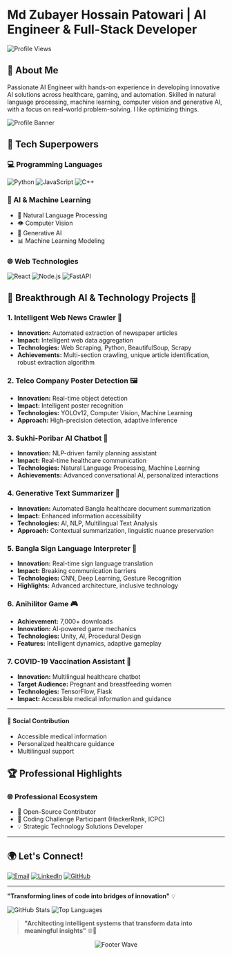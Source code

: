 # Md Zubayer Hossain Patowari | AI Engineer & Full-Stack Developer
![Profile Views](https://komarev.com/ghpvc/?username=mdzubayerhossain&color=dc143c)

## 🌟 About Me

 Passionate AI Engineer with hands-on experience in developing innovative AI solutions across healthcare, gaming, and
 automation. Skilled in natural language processing, machine learning, computer vision and generative AI, with a focus
 on real-world problem-solving. I like optimizing things.

![Profile Banner](https://github.com/user-attachments/assets/3f35592c-2692-4582-b440-732b46be6fc2)

## 🔬 Tech Superpowers

### 💻 Programming Languages
![Python](https://img.shields.io/badge/Python-Expert-3776AB?style=for-the-badge&logo=python&logoColor=white)
![JavaScript](https://img.shields.io/badge/JavaScript-Advanced-F7DF1E?style=for-the-badge&logo=javascript&logoColor=black)
![C++](https://img.shields.io/badge/C++-Proficient-00599C?style=for-the-badge&logo=c%2B%2B&logoColor=white)

### 🤖 AI & Machine Learning
- 🧠 Natural Language Processing
- 👁️ Computer Vision
- 🔮 Generative AI
- 📊 Machine Learning Modeling

### 🌐 Web Technologies
![React](https://img.shields.io/badge/React-Professional-61DAFB?style=for-the-badge&logo=react&logoColor=black)
![Node.js](https://img.shields.io/badge/Node.js-Expert-339933?style=for-the-badge&logo=node.js&logoColor=white)
![FastAPI](https://img.shields.io/badge/FastAPI-Advanced-009688?style=for-the-badge&logo=fastapi&logoColor=white)

## 🚀 Breakthrough AI & Technology Projects 🧠

### 1. Intelligent Web News Crawler 📰
- **Innovation:** Automated extraction of newspaper articles
- **Impact:** Intelligent web data aggregation
- **Technologies:** Web Scraping, Python, BeautifulSoup, Scrapy
- **Achievements:** Multi-section crawling, unique article identification, robust extraction algorithm

### 2. Telco Company Poster Detection 🖼️
- **Innovation:** Real-time object detection
- **Impact:** Intelligent poster recognition
- **Technologies:** YOLOv12, Computer Vision, Machine Learning
- **Approach:** High-precision detection, adaptive inference

### 3. Sukhi-Poribar AI Chatbot 💬
- **Innovation:** NLP-driven family planning assistant
- **Impact:** Real-time healthcare communication
- **Technologies:** Natural Language Processing, Machine Learning
- **Achievements:** Advanced conversational AI, personalized interactions

### 4. Generative Text Summarizer 📝
- **Innovation:** Automated Bangla healthcare document summarization
- **Impact:** Enhanced information accessibility
- **Technologies:** AI, NLP, Multilingual Text Analysis
- **Approach:** Contextual summarization, linguistic nuance preservation

### 5. Bangla Sign Language Interpreter 🤲
- **Innovation:** Real-time sign language translation
- **Impact:** Breaking communication barriers
- **Technologies:** CNN, Deep Learning, Gesture Recognition
- **Highlights:** Advanced architecture, inclusive technology

### 6. Anihilitor Game 🎮
- **Achievement:** 7,000+ downloads
- **Innovation:** AI-powered game mechanics
- **Technologies:** Unity, AI, Procedural Design
- **Features:** Intelligent dynamics, adaptive gameplay

### 7. COVID-19 Vaccination Assistant 💉
- **Innovation:** Multilingual healthcare chatbot
- **Target Audience:** Pregnant and breastfeeding women
- **Technologies:** TensorFlow, Flask
- **Impact:** Accessible medical information and guidance

--- 
#### 🤝 Social Contribution
- Accessible medical information
- Personalized healthcare guidance
- Multilingual support

## 🏆 Professional Highlights

### 🌐 Professional Ecosystem
- 🚀 Open-Source Contributor
- 🏅 Coding Challenge Participant (HackerRank, ICPC)
- 💡 Strategic Technology Solutions Developer

---
## 🌍 Let's Connect!

[![Email](https://img.shields.io/badge/Email-Contact%20Me-D14836?style=for-the-badge&logo=gmail&logoColor=white)](mailto:mdzubayerpatowari@gmail.com)
[![LinkedIn](https://img.shields.io/badge/LinkedIn-Professional%20Network-0077B5?style=for-the-badge&logo=linkedin&logoColor=white)](https://linkedin.com/in/mdzubayerhossainpatowari)
[![GitHub](https://img.shields.io/badge/GitHub-Project%20Portfolio-181717?style=for-the-badge&logo=github&logoColor=white)](https://github.com/mdzubayerhossain)


---

**"Transforming lines of code into bridges of innovation"** 💡

![GitHub Stats](https://github-readme-stats.vercel.app/api?username=mdzubayerhossain&theme=radical&show_icons=true&include_all_commits=true)
![Top Languages](https://github-readme-stats.vercel.app/api/top-langs/?username=mdzubayerhossain&theme=radical&layout=compact)

> **"Architecting intelligent systems that transform data into meaningful insights"** 🌐🤖

<div align="center">
  <img src="https://capsule-render.vercel.app/api?type=waving&color=gradient&height=80&section=footer" alt="Footer Wave" />
</div>
